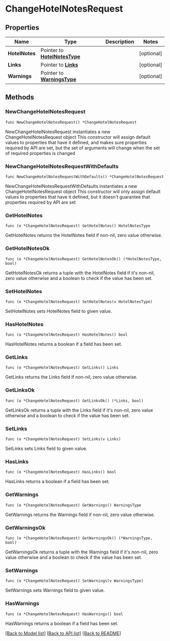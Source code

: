 # ChangeHotelNotesRequest

## Properties

Name | Type | Description | Notes
------------ | ------------- | ------------- | -------------
**HotelNotes** | Pointer to [**HotelNotesType**](HotelNotesType.md) |  | [optional] 
**Links** | Pointer to [**Links**](Links.md) |  | [optional] 
**Warnings** | Pointer to [**WarningsType**](WarningsType.md) |  | [optional] 

## Methods

### NewChangeHotelNotesRequest

`func NewChangeHotelNotesRequest() *ChangeHotelNotesRequest`

NewChangeHotelNotesRequest instantiates a new ChangeHotelNotesRequest object
This constructor will assign default values to properties that have it defined,
and makes sure properties required by API are set, but the set of arguments
will change when the set of required properties is changed

### NewChangeHotelNotesRequestWithDefaults

`func NewChangeHotelNotesRequestWithDefaults() *ChangeHotelNotesRequest`

NewChangeHotelNotesRequestWithDefaults instantiates a new ChangeHotelNotesRequest object
This constructor will only assign default values to properties that have it defined,
but it doesn't guarantee that properties required by API are set

### GetHotelNotes

`func (o *ChangeHotelNotesRequest) GetHotelNotes() HotelNotesType`

GetHotelNotes returns the HotelNotes field if non-nil, zero value otherwise.

### GetHotelNotesOk

`func (o *ChangeHotelNotesRequest) GetHotelNotesOk() (*HotelNotesType, bool)`

GetHotelNotesOk returns a tuple with the HotelNotes field if it's non-nil, zero value otherwise
and a boolean to check if the value has been set.

### SetHotelNotes

`func (o *ChangeHotelNotesRequest) SetHotelNotes(v HotelNotesType)`

SetHotelNotes sets HotelNotes field to given value.

### HasHotelNotes

`func (o *ChangeHotelNotesRequest) HasHotelNotes() bool`

HasHotelNotes returns a boolean if a field has been set.

### GetLinks

`func (o *ChangeHotelNotesRequest) GetLinks() Links`

GetLinks returns the Links field if non-nil, zero value otherwise.

### GetLinksOk

`func (o *ChangeHotelNotesRequest) GetLinksOk() (*Links, bool)`

GetLinksOk returns a tuple with the Links field if it's non-nil, zero value otherwise
and a boolean to check if the value has been set.

### SetLinks

`func (o *ChangeHotelNotesRequest) SetLinks(v Links)`

SetLinks sets Links field to given value.

### HasLinks

`func (o *ChangeHotelNotesRequest) HasLinks() bool`

HasLinks returns a boolean if a field has been set.

### GetWarnings

`func (o *ChangeHotelNotesRequest) GetWarnings() WarningsType`

GetWarnings returns the Warnings field if non-nil, zero value otherwise.

### GetWarningsOk

`func (o *ChangeHotelNotesRequest) GetWarningsOk() (*WarningsType, bool)`

GetWarningsOk returns a tuple with the Warnings field if it's non-nil, zero value otherwise
and a boolean to check if the value has been set.

### SetWarnings

`func (o *ChangeHotelNotesRequest) SetWarnings(v WarningsType)`

SetWarnings sets Warnings field to given value.

### HasWarnings

`func (o *ChangeHotelNotesRequest) HasWarnings() bool`

HasWarnings returns a boolean if a field has been set.


[[Back to Model list]](../README.md#documentation-for-models) [[Back to API list]](../README.md#documentation-for-api-endpoints) [[Back to README]](../README.md)



